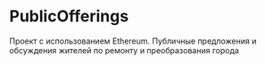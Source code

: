 # PublicOfferings
Проект с использованием Ethereum. Публичные предложения и обсуждения жителей по ремонту и преобразования города
